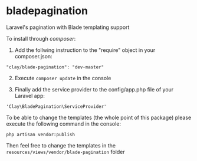 # bladepagination
Laravel's pagination with Blade templating support

To install through *composer*:

1. Add the follwing instruction to the "require" object in your composer.json:

```
"clay/blade-pagination": "dev-master"
```

2. Execute `composer update` in the console

3. Finally add the service provider to the config/app.php file of your Laravel app:

```
'Clay\BladePagination\ServiceProvider'
```

To be able to change the templates (the whole point of this package) please execute the following command in the console:

```
php artisan vendor:publish
```

Then feel free to change the templates in the `resources/views/vendor/blade-pagination` folder
